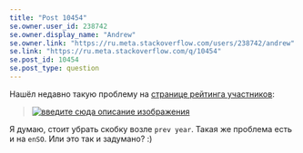 ```yaml
---
title: "Post 10454"
se.owner.user_id: 238742
se.owner.display_name: "Andrew"
se.owner.link: "https://ru.meta.stackoverflow.com/users/238742/andrew"
se.link: "https://ru.meta.stackoverflow.com/q/10454"
se.post_id: 10454
se.post_type: question
---
```

<p>Нашёл недавно такую проблему на <a href="https://stackexchange.com/leagues/1/year/stackoverflow/2019-01-01?sort=reputationchange">странице рейтинга участников</a>:</p>

<blockquote>
  <p><a href="https://i.stack.imgur.com/gSCuO.jpg" rel="nofollow noreferrer"><img src="https://i.stack.imgur.com/gSCuO.jpg" alt="введите сюда описание изображения"></a></p>
</blockquote>

<p>Я думаю, стоит убрать скобку возле <code>prev year</code>. Такая же проблема есть и на <code>enSO</code>. Или это так и задумано? :)</p>
